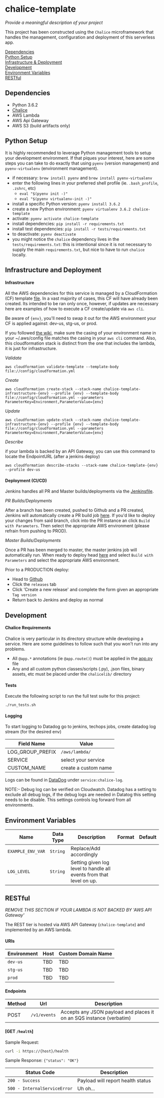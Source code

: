 # chalice-template
_Provide a meaningful description of your project_

This project has been constructed using the `Chalice` microframework that handles the management, 
configuration and deployment of this serverless app.

[Dependencies](#dependencies)           
[Python Setup](#python-setup)            
[Infrastructure & Deployment](#infrastructure-and-deployment)      
[Development](#development)                
[Environment Variables](#environment-variables)                          
[RESTful](#restful)     

## Dependencies

* Python 3.6.2 
* [Chalice](https://chalice.readthedocs.io/en/latest/)
* AWS Lambda
* AWS Api Gateway
* AWS S3 (build artifacts only)

## Python Setup

It is highly recommended to leverage Python management tools to setup your development environment.
If that piques your interest, here are some steps you can take to do exactly that using `pyenv` (version management) 
and `pyenv-virtualenv` (environment management).

- if necessary: `brew install pyenv` and `brew install pyenv-virtualenv`
- enter the following lines in your preferred shell profile (ie. `.bash_profile`, `.zshrc`, etc)
  * `eval "$(pyenv init -)"`
  * `eval "$(pyenv virtualenv-init -)"`
- install a specific Python version: `pyenv install 3.6.2`
- create a new Python environment: `pyenv virtualenv 3.6.2 chalice-template`
- activate: `pyenv activate chalice-template`
- install dependencies: `pip install -r requirements.txt`
- install test dependencies: `pip install -r tests/requirements.txt`
- to deactivate: `pyenv deactivate`
- you might notice the `chalice` dependency lives in the `tests/requirements.txt`: this is intentional since it is not necessary to supply the main `requirements.txt`, but nice to have to run `chalice` locally.

## Infrastructure and Deployment 

#### Infrastructure
All the AWS dependencies for this service is managed by a CloudFormation (CF) template [file](config/cloudformation.yml).
In a vast majority of cases, this CF will have already been created.  Its intended to be ran only once, however, if updates 
are necessary here are examples of how to execute a CF create/update via `aws cli`.  

Be aware of `{env}`, you'll need to swap it out for the AWS environment your CF is applied against: dev-us, stg-us, or prod. 

If you followed [the wiki](https://wiki.tendrilinc.com/pages/viewpage.action?pageId=95715779), make sure the casing of your environment name in your ~/.aws/config file matches the casing in your `aws cli` command. Also, this cloudformation stack is distinct from the one that includes the lambda, it is just for infrastructure. 

*Validate*
```
aws cloudformation validate-template --template-body file://config/cloudformation.yml
```

*Create*
```
aws cloudformation create-stack --stack-name chalice-template-infrastructure-{env} --profile {env} --template-body file://config/cloudformation.yml --parameters ParameterKey=Environment,ParameterValue={env}
```

*Update*
```
aws cloudformation update-stack --stack-name chalice-template-infrastructure-{env} --profile {env} --template-body file://config/cloudformation.yml --parameters ParameterKey=Environment,ParameterValue={env}
```

*Describe*    
     
if your lambda is backed by an API Gateway, you can use this command to locate the EndpointURL (after a jenkins deploy)
```
aws cloudformation describe-stacks --stack-name chalice-template-{env} --profile dev-us
```

#### Deployment (CI/CD)
Jenkins handles all PR and Master builds/deployments via the [Jenkinsfile](Jenkinsfile).

*PR Builds/Deployments*

After a branch has been created, pushed to Github and a PR created, Jenkins will automatically create a PR build job 
[here](https://jenkins.useast.tni01.com:8443/job/Jenkinsfile%20Projects/job/chalice-template/).
If you'd like to deploy your changes from said branch, click into the PR instance an click `Build with Parameters`.
Then select the appropriate AWS environment (please refrain from pushing to PROD).

*Master Builds/Deployments*

Once a PR has been merged to master, the master jenkins job will automatically run.  When ready to deploy head
[here](https://jenkins.useast.tni01.com:8443/job/Jenkinsfile%20Projects/job/chalice-template/job/master/)
and select `Build with Parameters` and select the appropriate AWS environment.

Prior to a PRODUCTION deploy:
* Head to [Github](https://github.com/tendrilinc/chalice-template)
* Click the `releases` tab
* Click 'Create a new release' and complete the form given an appropriate `Tag version`
* Return back to Jenkins and deploy as normal

## Development

#### Chalice Requirements
Chalice is very particular in its directory structure while developing a service.  Here are some guidelines to follow
such that you won't run into any problems.

* All `@app.*` annotations (ie `@app.route()`) must be applied in the [app.py](%7B%7Bcookiecutter.project_slug%7D%7D/app.py) file
* Any and all custom python classes/scripts (.py), .json files, binary assets, etc must be placed under the `chalicelib/` directory

#### Tests
Execute the following script to run the full test suite for this project:

`./run_tests.sh`

#### Logging
To start logging to Datadog go to jenkins, techops jobs, create datadog log stream (for the desired env)  

| Field Name | Value |
| --- | --- |
| LOG_GROUP_PREFIX | `/aws/lambda/` |
| SERVICE | select your service |
| CUSTOM_NAME | create a custom name |

Logs can be found in [DataDog](https://app.datadoghq.com/logs?cols=%5B%22core_service%22%2C%22core_status%22%5D&from_ts=1531172170554&index=main&live=true&query=service%3Achalice-log&saved_view=1976&stream_sort=desc&to_ts=1531173070554) 
under `service:chalice-log`. 

NOTE:- Debug log can be verified on Cloudwatch. Datadog has a setting to exclude all debug logs, if the debug logs are needed in Datatog this setting needs to be disable. This settings controls log forward from all environments.

## Environment Variables

| Name | Data Type | Description | Format | Default |
| --- | --- | --- | --- | --- |
|`EXAMPLE_ENV_VAR`|`String`|Replace/Add accordingly|||
|`LOG_LEVEL`|`String`| Setting given log level to handle all events from that level on up. ||


## RESTful

*REMOVE THIS SECTION IF YOUR LAMBDA IS NOT BACKED BY 'AWS API Gateway'*

The REST tier is hosted via AWS API Gateway (`chalice-template`) and implemented by an AWS lambda.

#### URIs

| Environment | Host | Custom Domain Name |
| --- | --- | --- |
| `dev-us` | TBD | TBD |
| `stg-us` | TBD | TBD | 
| `prod` | TBD | TBD |

#### Endpoints

| Method | Url | Description |
| --- | --- | --- |
| POST | `/v1/events` | Accepts any JSON payload and places it on an SQS instance (verbatim)|

#### [GET `/health`]

Sample Request:
```sh
curl -i https://{host}/health 
```

Sample Response:
`{"status": "OK"}`

| Status Code | Description |
| --- | --- |
| `200 - Success` | Payload will report health status |
| `500 - InternalServiceError` | Uh oh... |
